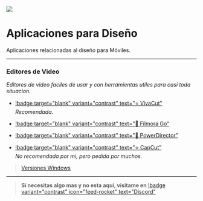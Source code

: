 ![](https://i.postimg.cc/FzsD5yDP/Movil-dise-o.png)
# Aplicaciones para Diseño
Aplicaciones relacionadas al diseño para Móviles.

---

### Editores de Video

*Editores de video faciles de usar y con herramientas utiles para casi toda situacion.*      

- [!badge target="blank" variant="contrast" text="⭐  VivaCut"](https://modyolo.com/vivacut.html)      
*Recomendada.*

- [!badge target="blank" variant="contrast" text="🔷  Filmora Go"](https://liteapks.com/download/filmorago-854)

- [!badge target="blank" variant="contrast" text="🔷  PowerDirector"](https://modyolo.com/powerdirector.html)

- [!badge target="blank" variant="contrast" text="⭐  CapCut"](https://modyolo.com/capcut-video-editor.html)     
*No recomendada por mi, pero pedida por muchos.*


> [Versiones Windows](/Escritorio/e-diseño.md)

---


> **Si necesitas algo mas y no esta aqui, visitame en** [!badge variant="contrast" icon="feed-rocket" text="Discord"](https://discord.gg/hVKeY3uEru) 